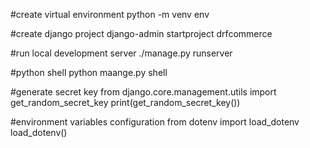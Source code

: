 
#create virtual environment
python -m venv env

#create django project
django-admin startproject drfcommerce

#run local development server
./manage.py runserver

#python shell
python maange.py shell

#generate secret key
from django.core.management.utils import get_random_secret_key
print(get_random_secret_key())

#environment variables configuration
from dotenv import load_dotenv
load_dotenv()